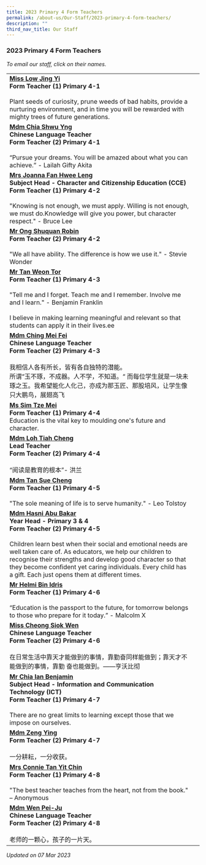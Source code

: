 ```yaml
---
title: 2023 Primary 4 Form Teachers
permalink: /about-us/Our-Staff/2023-primary-4-form-teachers/
description: ""
third_nav_title: Our Staff
---
```

### 2023 Primary 4 Form Teachers

*To email our staff, click on their names.*

|  |  |
|---|---|
 [**Miss Low Jing Yi**](mailto:low_jing_yi@moe.edu.sg)<br>**Form Teacher (1) Primary 4-1**<br><br>Plant seeds of curiosity, prune weeds of bad habits, provide a nurturing environment, and in time you will be rewarded with mighty trees of future generations. |
[**Mdm Chia Shwu Yng**](mailto:ong_lay_san@moe.edu.sg)<br>**Chinese Language Teacher<br>Form Teacher (2) Primary 4-1**<br><br>“Pursue your dreams. You will be amazed about what you can achieve.” - Lailah Gifty Akita	 |
 [**Mrs Joanna Fan Hwee Leng**](mailto:toh_hwee_leng_joanna@moe.edu.sg)<br>**Subject Head - Character and Citizenship Education (CCE)<br>Form Teacher (1) Primary 4-2**<br><br>"Knowing is not enough, we must apply. Willing is not enough, we must do.Knowledge will give you power, but character respect." - Bruce Lee |
 [**Mr Ong Shuquan Robin**](mailto:ong_shuquan_robin@moe.edu.sg)<br>**Form Teacher (2) Primary 4-2**<br><br>"We all have ability. The difference is how we use it." - Stevie Wonder |
 [**Mr Tan Weon Tor**](mailto:tan_weon_tor@moe.edu.sg)   <br>**Form Teacher (1) Primary 4-3**<br><br>"Tell me and I forget. Teach me and I remember. Involve me and I learn." - Benjamin Franklin<br><br>I believe in making learning meaningful and relevant so that students can apply it in their lives.ee  |
[**Mdm Ching Mei Fei**](mailto:ching_mei_fei@moe.edu.sg)<br>**Chinese Language Teacher<br>Form Teacher (2) Primary 4-3**<br><br>我相信人各有所长，皆有各自独特的潜能。<br>所谓“玉不琢，不成器。人不学，不知道。“ 而每位学生就是一块未琢之玉。我希望能化人化己，亦成为那玉匠、那股培风，让学生像只大鹏鸟，展翅高飞 |
[**Ms Sim Tze Mei**](mailto:sim_tze_mei@moe.edu.sg)<br>**Form Teacher (1) Primary 4-4**<br>Education is the vital key to moulding one's future and character.   |
[**Mdm Loh Tiah Cheng**](mailto:loh_tiah_cheng@moe.edu.sg)<br>**Lead Teacher<br>Form Teacher (2) Primary 4-4**<br><br>“阅读是教育的根本”- 洪兰 |
 [**Mdm Tan Sue Cheng**](mailto:tan_sue_cheng@moe.edu.sg)<br>**Form Teacher (1) Primary 4-5**<br><br>"The sole meaning of life is to serve humanity." - Leo Tolstoy  |
[**Mdm Hasni Abu Bakar**](mailto:hasni_abu_bakar@moe.edu.sg)<br>**Year Head - Primary 3 &amp; 4<br>Form Teacher (2) Primary 4-5**<br><br>Children learn best when their social and emotional needs are well taken care of. As educators, we help our children to recognise their strengths and develop good character so that they become confident yet caring individuals. Every child has a gift. Each just opens them at different times.   |
[**Mr Helmi Bin Idris**](mailto:helmi_b_idris@moe.edu.sg)<br>**Form Teacher (1) Primary 4-6**<br><br>“Education is the passport to the future, for tomorrow belongs to those who prepare for it today.” - Malcolm X |
 [**Miss Cheong Siok Wen**](mailto:cheong_siok_wen@moe.edu.sg)<br>**Chinese Language Teacher<br>Form Teacher (2) Primary 4-6**<br><br>在日常生活中靠天才能做到的事情，靠勤奋同样能做到；靠天才不能做到的事情，靠勤 奋也能做到。——亨沃比彻  |
 [**Mr Chia Ian Benjamin**](mailto:benjamin_chia@moe.edu.sg)<br>**Subject Head - Information and Communication Technology (ICT)<br>Form Teacher (1) Primary 4-7**<br><br>There are no great limits to learning except those that we impose on ourselves. |
 [**Mdm Zeng Ying**](mailto:zeng_ying_a@moe.edu.sg)<br>**Form Teacher (2) Primary 4-7**<br><br>一分耕耘，一分收获。 |
[**Mrs Connie Tan Yit Chin**](mailto:ho_yit_chin_connie@moe.edu.sg)<br>**Form Teacher (1) Primary 4-8**  <br> <br>"The best teacher teaches from the heart, not from the book." – Anonymous  |
[**Mdm Wen Pei-Ju**](mailto:wen_pei_ju@moe.edu.sg)<br>**Chinese Language Teacher<br>Form Teacher (2) Primary 4-8** <br><br>老师的一颗心，孩子的一片天。 |

*Updated on 07 Mar 2023*